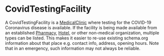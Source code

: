 # CovidTestingFacility

A CovidTestingFacility is a <a class="localLink" href="http://schema.org/MedicalClinic">MedicalClinic</a> where testing for the COVID-19 Coronavirus
disease is available. If the facility is being made available from an established <a class="localLink" href="http://schema.org/Pharmacy">Pharmacy</a>, <a class="localLink" href="http://schema.org/Hotel">Hotel</a>, or other
non-medical organization, multiple types can be listed. This makes it easier to re-use existing schema.org information
about that place e.g. contact info, address, opening hours. Note that in an emergency, such information may not always be reliable.
